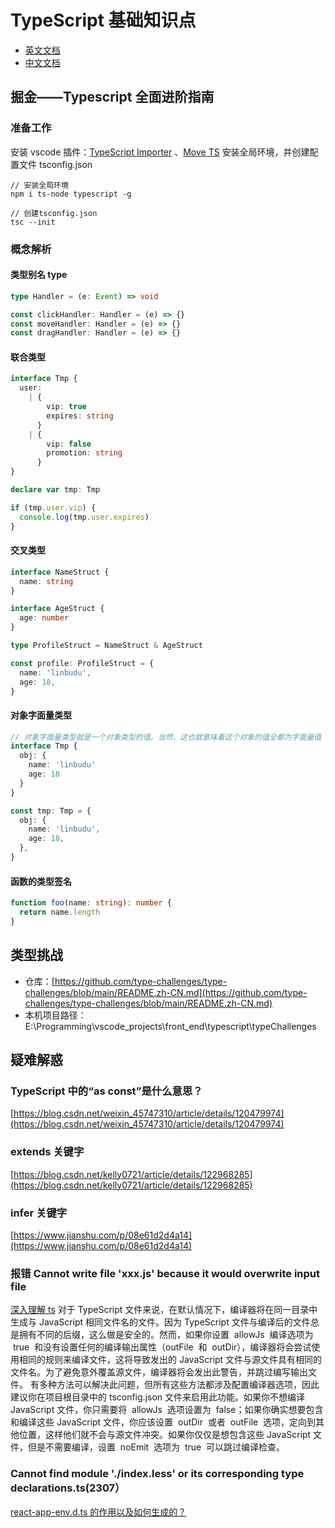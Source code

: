 # TypeScript 基础知识点

- [英文文档](https://www.typescriptlang.org/)
- [中文文档](https://www.tslang.cn/)

## 掘金——Typescript 全面进阶指南

### 准备工作

安装 vscode 插件：[TypeScript Importer](https://link.juejin.cn/?target=https%3A%2F%2Fmarketplace.visualstudio.com%2Fitems%3FitemName%3Dpmneo.tsimporter) 、[Move TS](https://link.juejin.cn/?target=https%3A%2F%2Fmarketplace.visualstudio.com%2Fitems%3FitemName%3Dstringham.move-ts)
安装全局环境，并创建配置文件 tsconfig.json

```shell
// 安装全局环境
npm i ts-node typescript -g

// 创建tsconfig.json
tsc --init
```

### 概念解析

#### 类型别名 type

```typescript
type Handler = (e: Event) => void

const clickHandler: Handler = (e) => {}
const moveHandler: Handler = (e) => {}
const dragHandler: Handler = (e) => {}
```

#### 联合类型

```typescript
interface Tmp {
  user:
    | {
        vip: true
        expires: string
      }
    | {
        vip: false
        promotion: string
      }
}

declare var tmp: Tmp

if (tmp.user.vip) {
  console.log(tmp.user.expires)
}
```

#### 交叉类型

```typescript
interface NameStruct {
  name: string
}

interface AgeStruct {
  age: number
}

type ProfileStruct = NameStruct & AgeStruct

const profile: ProfileStruct = {
  name: 'linbudu',
  age: 18,
}
```

#### 对象字面量类型

```typescript
// 对象字面量类型就是一个对象类型的值。当然，这也就意味着这个对象的值全都为字面量值
interface Tmp {
  obj: {
    name: 'linbudu'
    age: 18
  }
}

const tmp: Tmp = {
  obj: {
    name: 'linbudu',
    age: 18,
  },
}
```

#### 函数的类型签名

```typescript
function foo(name: string): number {
  return name.length
}
```

## 类型挑战

- 仓库：[https://github.com/type-challenges/type-challenges/blob/main/README.zh-CN.md](https://github.com/type-challenges/type-challenges/blob/main/README.zh-CN.md)
- 本机项目路径：E:\Programming\vscode_projects\front_end\typescript\typeChallenges

## 疑难解惑

### TypeScript 中的“as const”是什么意思？

[https://blog.csdn.net/weixin_45747310/article/details/120479974](https://blog.csdn.net/weixin_45747310/article/details/120479974)


### extends 关键字

[https://blog.csdn.net/kelly0721/article/details/122968285](https://blog.csdn.net/kelly0721/article/details/122968285)

### infer 关键字

[https://www.jianshu.com/p/08e61d2d4a14](https://www.jianshu.com/p/08e61d2d4a14)

### 报错 Cannot write file 'xxx.js' because it would overwrite input file

[深入理解 ts](https://jkchao.github.io/typescript-book-chinese/faqs/tsconfig-behavior.html#%E4%B8%BA%E4%BB%80%E4%B9%88%E6%8A%8A%E4%B8%80%E4%B8%AA%E6%96%87%E4%BB%B6%E6%94%BE%E5%85%A5%E3%80%8Cexclude%E3%80%8D%E9%80%89%E9%A1%B9%E4%B8%AD%EF%BC%8C%E5%AE%83%E4%BB%8D%E7%84%B6%E4%BC%9A%E8%A2%AB%E7%BC%96%E8%AF%91%E5%99%A8%E9%80%89%E4%B8%AD%EF%BC%9F)
对于 TypeScript 文件来说，在默认情况下，编译器将在同一目录中生成与 JavaScript 相同文件名的文件。因为 TypeScript 文件与编译后的文件总是拥有不同的后缀，这么做是安全的。然而，如果你设置  allowJs  编译选项为  true  和没有设置任何的编译输出属性（outFile  和  outDir），编译器将会尝试使用相同的规则来编译文件，这将导致发出的 JavaScript 文件与源文件具有相同的文件名。为了避免意外覆盖源文件，编译器将会发出此警告，并跳过编写输出文件。
有多种方法可以解决此问题，但所有这些方法都涉及配置编译器选项，因此建议你在项目根目录中的 tsconfig.json 文件来启用此功能。如果你不想编译 JavaScript 文件，你只需要将  allowJs  选项设置为  false；如果你确实想要包含和编译这些 JavaScript 文件，你应该设置  outDir  或者  outFile  选项，定向到其他位置，这样他们就不会与源文件冲突。如果你仅仅是想包含这些 JavaScript 文件，但是不需要编译，设置  noEmit  选项为  true  可以跳过编译检查。

### Cannot find module './index.less' or its corresponding type declarations.ts(2307）

[react-app-env.d.ts 的作用以及如何生成的？](https://segmentfault.com/a/1190000038874526)

